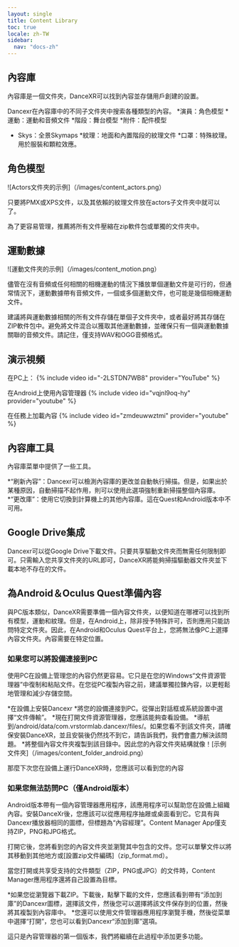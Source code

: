 ```yaml
---
layout: single
title: Content Library
toc: true
locale: zh-TW
sidebar:
  nav: "docs-zh"
---
```


## 內容庫

內容庫是一個文件夾，DanceXR可以找到內容並存儲用戶創建的設置。

Dancexr在內容庫中的不同子文件夾中搜索各種類型的內容。
*演員：角色模型
*運動：運動和音頻文件
*階段：舞台模型
*附件：配件模型
* Skys：全景Skymaps
*紋理：地面和內置階段的紋理文件
*口罩：特殊紋理。用於服裝和顆粒效應。


## 角色模型

![Actors文件夾的示例]（/images/content_actors.png）

只要將PMX或XPS文件，以及其依賴的紋理文件放在actors子文件夾中就可以了。

為了更容易管理，推薦將所有文件壓縮在zip軟件包或單獨的文件夾中。


## 運動數據

![運動文件夾的示例]（/images/content_motion.png）

儘管在沒有音頻或任何相關的相機運動的情況下播放單個運動文件是可行的，但通常情況下，運動數據帶有音頻文件，一個或多個運動文件，也可能是幾個相機運動文件。

建議將與運動數據相關的所有文件存儲在單個子文件夾中，或者最好將其存儲在ZIP軟件包中。避免將文件混合以獲取其他運動數據，並確保只有一個與運動數據關聯的音頻文件。請記住，僅支持WAV和OGG音頻格式。


## 演示視頻

在PC上：
{% include video id="-2LSTDN7WB8" provider="YouTube" %}


在Android上使用內容管理器
{% include video id="vqjnl9oq-hy" provider="youtube" %}


在任務上加載內容
{% include video id="zmdeuwwztmi" provider="youtube" %}


## 內容庫工具
內容庫菜單中提供了一些工具。

*“刷新內容”：Dancexr可以檢測內容庫的更改並自動執行掃描。但是，如果出於某種原因，自動掃描不起作用，則可以使用此選項強制重新掃描整個內容庫。
*“更改庫”：使用它切換到計算機上的其他內容庫。這在Quest和Android版本中不可用。


## Google Drive集成
Dancexr可以從Google Drive下載文件。只要共享驅動文件夾而無需任何限制即可。只需輸入您共享文件夾的URL即可，DanceXR將能夠掃描驅動器文件夾並下載本地不存在的文件。


## 為Android＆Oculus Quest準備內容

與PC版本類似，DanceXR需要準備一個內容文件夾，以便知道在哪裡可以找到所有模型，運動和紋理。但是，在Android上，除非授予特殊許可，否則應用只能訪問特定文件夾。因此，在Android和Oculus Quest平台上，您將無法像PC上選擇內容文件夾。內容需要在特定位置。

### 如果您可以將設備連接到PC

使用PC在設備上管理您的內容仍然更容易。它只是在您的Windows“文件資源管理器”中復制和粘貼文件。在您從PC複製內容之前，建議單獨拉鍊內容，以更輕鬆地管理和減少存儲空間。

*在設備上安裝Dancexr
*將您的設備連接到PC。從彈出對話框或系統設置中選擇“文件傳輸”。
*現在打開文件資源管理器，您應該能夠查看設備。
*導航到/android/data/com.vrstormlab.dancexr/files/。如果您看不到該文件夾，請確保安裝DanceXR，並且安裝後仍然找不到它，請告訴我們，我們會盡力解決該問題。
*將整個內容文件夾複製到該目錄中。因此您的內容文件夾結構就像！[示例文件夾]（/images/content_folder_android.png）

那麼下次您在設備上運行DanceXR時，您應該可以看到您的內容

### 如果您無法訪問PC（僅Android版本）

Android版本帶有一個內容管理器應用程序，該應用程序可以幫助您在設備上組織內容。安裝DanceXr後，您應該可以從應用程序抽屜或桌面看到它。它具有與Dancexr播放器相同的圖標，但標題為“內容經理”。Content Manager App僅支持ZIP，PNG和JPG格式。

打開它後，您將看到您的內容文件夾並瀏覽其中包含的文件。您可以單擊文件以將其移動到其他地方或[設置zip文件編碼]（zip_format.md）。

當您打開或共享受支持的文件類型（ZIP，PNG或JPG）的文件時，Content Manager應用程序還將自己設置為目標。

*如果您從瀏覽器下載ZIP。下載後，點擊下載的文件，您應該看到帶有“添加到庫”的Dancexr圖標，選擇該文件，然後您可以選擇將該文件保存到的位置，然後將其複製到內容庫中。
*您還可以使用文件管理器應用程序瀏覽手機，然後從菜單中選擇“打開”，您也可以看到Dancexr“添加到庫”選項。

這只是內容管理器的第一個版本，我們將繼續在此過程中添加更多功能。

